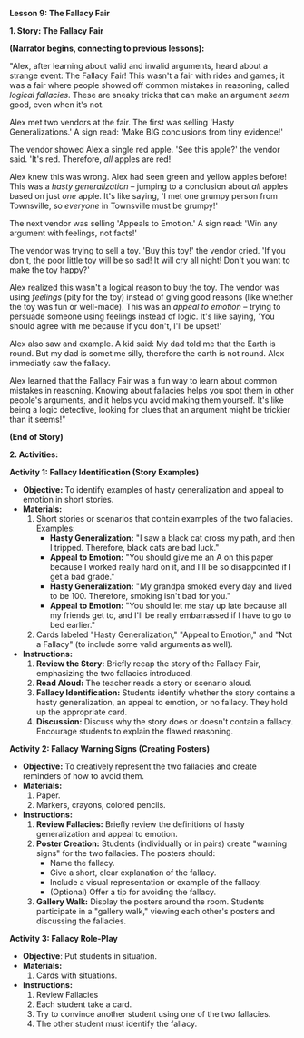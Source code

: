 **Lesson 9: The Fallacy Fair**

**1\. Story: The Fallacy Fair**

**(Narrator begins, connecting to previous lessons):**

"Alex, after learning about valid and invalid arguments, heard about a strange event: The Fallacy Fair\! This wasn't a fair with rides and games; it was a fair where people showed off common mistakes in reasoning, called *logical fallacies*. These are sneaky tricks that can make an argument *seem* good, even when it's not.

Alex met two vendors at the fair. The first was selling 'Hasty Generalizations.' A sign read: 'Make BIG conclusions from tiny evidence\!'

The vendor showed Alex a single red apple. 'See this apple?' the vendor said. 'It's red. Therefore, *all* apples are red\!'

Alex knew this was wrong. Alex had seen green and yellow apples before\! This was a *hasty generalization* – jumping to a conclusion about *all* apples based on just *one* apple. It's like saying, 'I met one grumpy person from Townsville, so *everyone* in Townsville must be grumpy\!'

The next vendor was selling 'Appeals to Emotion.' A sign read: 'Win any argument with feelings, not facts\!'

The vendor was trying to sell a toy. 'Buy this toy\!' the vendor cried. 'If you don't, the poor little toy will be so sad\! It will cry all night\! Don't you want to make the toy happy?'

Alex realized this wasn't a logical reason to buy the toy. The vendor was using *feelings* (pity for the toy) instead of giving good reasons (like whether the toy was fun or well-made). This was an *appeal to emotion* – trying to persuade someone using feelings instead of logic. It's like saying, 'You should agree with me because if you don't, I'll be upset\!'

Alex also saw and example. A kid said: My dad told me that the Earth is round. But my dad is sometime silly, therefore the earth is not round. Alex immediatly saw the fallacy.

Alex learned that the Fallacy Fair was a fun way to learn about common mistakes in reasoning. Knowing about fallacies helps you spot them in other people's arguments, and it helps you avoid making them yourself. It's like being a logic detective, looking for clues that an argument might be trickier than it seems\!"

**(End of Story)**

**2\. Activities:**

**Activity 1: Fallacy Identification (Story Examples)**

* **Objective:** To identify examples of hasty generalization and appeal to emotion in short stories.  
* **Materials:**  
  1. Short stories or scenarios that contain examples of the two fallacies. Examples:  
     * **Hasty Generalization:** "I saw a black cat cross my path, and then I tripped. Therefore, black cats are bad luck."  
     * **Appeal to Emotion:** "You should give me an A on this paper because I worked really hard on it, and I'll be so disappointed if I get a bad grade."  
     * **Hasty Generalization:** "My grandpa smoked every day and lived to be 100\. Therefore, smoking isn't bad for you."  
     * **Appeal to Emotion:** "You should let me stay up late because all my friends get to, and I'll be really embarrassed if I have to go to bed earlier."  
  2. Cards labeled "Hasty Generalization," "Appeal to Emotion," and "Not a Fallacy" (to include some valid arguments as well).  
* **Instructions:**  
  1. **Review the Story:** Briefly recap the story of the Fallacy Fair, emphasizing the two fallacies introduced.  
  2. **Read Aloud:** The teacher reads a story or scenario aloud.  
  3. **Fallacy Identification:** Students identify whether the story contains a hasty generalization, an appeal to emotion, or no fallacy. They hold up the appropriate card.  
  4. **Discussion:** Discuss why the story does or doesn't contain a fallacy. Encourage students to explain the flawed reasoning.

**Activity 2: Fallacy Warning Signs (Creating Posters)**

* **Objective:** To creatively represent the two fallacies and create reminders of how to avoid them.  
* **Materials:**  
  1. Paper.  
  2. Markers, crayons, colored pencils.  
* **Instructions:**  
  1. **Review Fallacies:** Briefly review the definitions of hasty generalization and appeal to emotion.  
  2. **Poster Creation:** Students (individually or in pairs) create "warning signs" for the two fallacies. The posters should:  
     * Name the fallacy.  
     * Give a short, clear explanation of the fallacy.  
     * Include a visual representation or example of the fallacy.  
     * (Optional) Offer a tip for avoiding the fallacy.  
  3. **Gallery Walk:** Display the posters around the room. Students participate in a "gallery walk," viewing each other's posters and discussing the fallacies.

**Activity 3: Fallacy Role-Play**

* **Objective**: Put students in situation.  
* **Materials:**  
  1. Cards with situations.  
* **Instructions:**  
  1. Review Fallacies  
  2. Each student take a card.  
  3. Try to convince another student using one of the two fallacies.  
  4. The other student must identify the fallacy.

